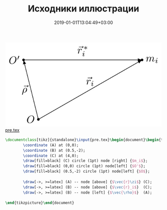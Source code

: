 ﻿---
title: "Исходники иллюстрации"
type: "notpost"
date:  2019-01-01T13:04:49+03:00
---
<a class="imag2" href="/cook/gallery/tikzpicture_3d9746d60402a478c68b1bde07c10f5d.tex"><img src="/cook/gallery/tikzpicture_3d9746d60402a478c68b1bde07c10f5d.pdf.jpg" alt=""></a>
<a href="/cook/gallery/pre">pre.tex</a>
```tex
\documentclass[tikz]{standalone}\input{pre.tex}\begin{document}\begin{tikzpicture}
		\coordinate (A) at (0,0);
		\coordinate (B) at (0.5,-2);
		\coordinate (C) at (4,0);
		\draw[fill=black] (C) circle (1pt) node [right] {$m_i$};
		\draw[fill=black] (0,0) circle (1pt) node[left] {$O'$}; 
		\draw[fill=black] (0.5,-2) circle (1pt) node[left] {$O$}; 

		\draw[->, >=latex] (A) -- node [above] {$\vec{r}\zi$} (C);
		\draw[->, >=latex] (B) -- node [above] {$\vec{r}_i$}  (C);
		\draw[->, >=latex] (B) -- node [left] {$\vec{\rho}$}  (A);
	
\end{tikzpicture}\end{document}
```